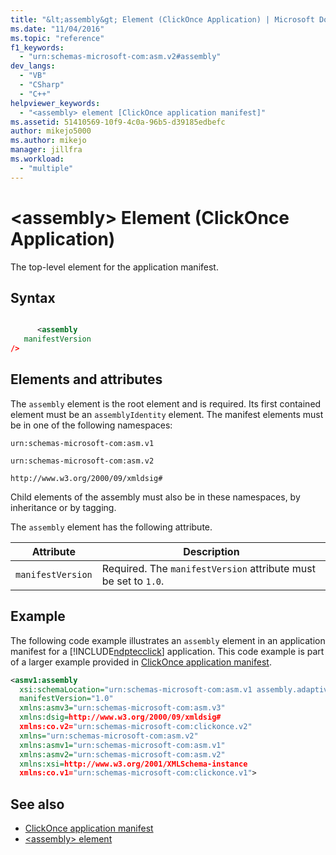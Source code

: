 ```yaml
---
title: "&lt;assembly&gt; Element (ClickOnce Application) | Microsoft Docs"
ms.date: "11/04/2016"
ms.topic: "reference"
f1_keywords:
  - "urn:schemas-microsoft-com:asm.v2#assembly"
dev_langs:
  - "VB"
  - "CSharp"
  - "C++"
helpviewer_keywords:
  - "<assembly> element [ClickOnce application manifest]"
ms.assetid: 51410569-10f9-4c0a-96b5-d39185edbefc
author: mikejo5000
ms.author: mikejo
manager: jillfra
ms.workload:
  - "multiple"
---
```

# &lt;assembly&gt; Element (ClickOnce Application)
The top-level element for the application manifest.

## Syntax

```xml

      <assembly
   manifestVersion
/>
```

## Elements and attributes
 The `assembly` element is the root element and is required. Its first contained element must be an `assemblyIdentity` element. The manifest elements must be in one of the following namespaces:

 `urn:schemas-microsoft-com:asm.v1`

 `urn:schemas-microsoft-com:asm.v2`

 `http://www.w3.org/2000/09/xmldsig#`

 Child elements of the assembly must also be in these namespaces, by inheritance or by tagging.

 The `assembly` element has the following attribute.

|Attribute|Description|
|---------------|-----------------|
|`manifestVersion`|Required. The `manifestVersion` attribute must be set to `1.0`.|

## Example
 The following code example illustrates an `assembly` element in an application manifest for a [!INCLUDE[ndptecclick](../deployment/includes/ndptecclick_md.md)] application. This code example is part of a larger example provided in [ClickOnce application manifest](../deployment/clickonce-application-manifest.md).

```xml
<asmv1:assembly
  xsi:schemaLocation="urn:schemas-microsoft-com:asm.v1 assembly.adaptive.xsd"
  manifestVersion="1.0"
  xmlns:asmv3="urn:schemas-microsoft-com:asm.v3"
  xmlns:dsig=http://www.w3.org/2000/09/xmldsig#
  xmlns:co.v2="urn:schemas-microsoft-com:clickonce.v2"
  xmlns="urn:schemas-microsoft-com:asm.v2"
  xmlns:asmv1="urn:schemas-microsoft-com:asm.v1"
  xmlns:asmv2="urn:schemas-microsoft-com:asm.v2"
  xmlns:xsi=http://www.w3.org/2001/XMLSchema-instance
  xmlns:co.v1="urn:schemas-microsoft-com:clickonce.v1">
```

## See also
- [ClickOnce application manifest](../deployment/clickonce-application-manifest.md)
- [\<assembly> element](../deployment/assembly-element-clickonce-deployment.md)

